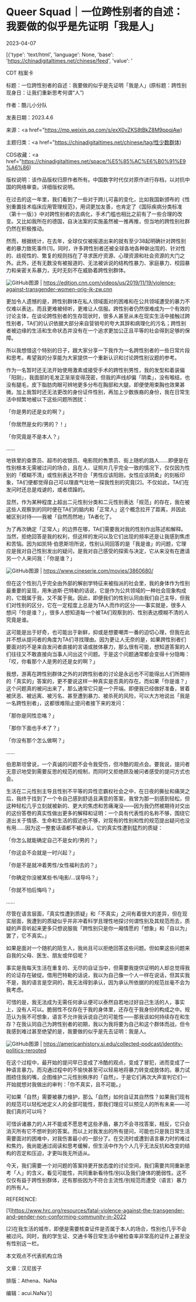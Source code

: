 # Queer Squad​｜一位跨性别者的自述：我要做的似乎是先证明「我是人」

2023-04-07

[{'type': 'text/html', 'language': None, 'base': 'https://chinadigitaltimes.net/chinese/feed', 'value': '

CDT 档案卡

标题：一位跨性别者的自述：我要做的似乎是先证明「我是人」(原标题：跨性别现身日：让我们重新思考何谓“人”)

作者：酷儿小分队

发表日期：2023.4.6

来源：<a href="https://mp.weixin.qq.com/s/exX0vZKS8tBkZ8M9ppqjAw)

主题归类：<a href="https://chinadigitaltimes.net/chinese/tag/性少数群体)

CDS收藏：<a href="https://chinadigitaltimes.net/space/%E5%85%AC%E6%B0%91%E9%A6%86)

版权说明：该作品版权归原作者所有。中国数字时代仅对原作进行存档，以对抗中国的网络审查。详细版权说明。





在过去的这一年里，我们看到了一些对于跨儿可喜的变化，比如我国新颁布的《性别重置技术临床应用管理规范》，用词更加友善，也肯定了《国际疾病分类标准（第十一版）》中对跨性别者的去病化，手术门槛也相比之前有了一些合理的改变。又比如我所在的德国，自决法案的实施虽然被一推再推，但当地的跨性别社群仍然在积极推动。

然而，根据统计，在去年，全球仅仅被报道出来的就有至少38起明确针对跨性别者的暴力致死事件[1]。同时，许多跨性别者还被全球各地各种新出现的、针对性的、歧视性的、繁复的规则挡在了寻求医疗资源、心理资源和社会资源的大门之外。此外，还有无数没有被报道的、无法被诉说的结构性暴力、家庭暴力、校园暴力和亲密关系暴力，无时无刻不在威胁着跨性别群体。

![GitHub](https://chinadigitaltimes.net/chinese/files/2023/04/post-694645-642fa2985f6eb.)图源 | https://edition.cnn.com/videos/us/2019/11/19/violence-against-transgender-women-orig-jk-zw.cnn

更加令人遗憾的是，跨性别群体在私人领域面对的困难和在公共领域遭受的暴力不仅难以表达，而且更难被倾听，更难让人信服。跨性别者仍然很难成为一个有效的讨论主体，在谈论跨性别者的生存现状时，很多人甚至从未在现实生活中接触过跨性别者，TA们的认识依据大部分来自营销号的夸大其辞和病理化的污名；跨性别者被边缘的生活和生命状态并没有在一个追求更加公正且平等的社会得到足够的保障。

所以我想借这个特别的日子，跟大家分享一下我作为一名跨性别者的一些日常片段和思考。希望我的分享能为大家提供一个重新认识和讨论跨性别议题的参考。



作为一名暂时还无法开始使用激素或接受手术的跨性别男性，我的发型和着装偏「阳刚」，我面部的毛发正渐渐变得茂密，但我的声线却偏「阴柔」，没有喉结，也没有腿毛，皮下脂肪肉眼可辨地更多分布在胸部和大腿，即便使用束胸也效果甚微。加上我暂时还无法更改的身份证件性别，再加上少数族裔的身份，我在日常生活中频繁地被以下这些问题所困扰：



「你是男的还是女的啊？」

「你居然是女的/男的？！」

「你究竟是不是本人？」

……



地铁里的查票员、超市的收银员、电影院的售票员、街上随机的路人……即便是在性别根本无需被过问的场合，且在人、证照片几乎完全一致的情况下，仅仅因为性别的「模糊不清」或性别表达不符合「男性应该阳刚，女性应该阴柔」的刻板印象，TA们便都觉得自己可以理直气壮地一探我性别的究竟[2]。不仅如此，TA们在发问时还总是戏谑的，或者烦躁的。

显然，作为某种程度上超出二元性别分类和二元性别表达「规范」的存在，我在被这些人观察到的同时便在TA们的脑内和「正常人」这个概念拉开了距离，并因此被区别对待——我被「自然而然地」TA者化了。

为了再次确定「正常人」的边界在哪，TA们需要我对我的性别作出陈述和解释。当然，拒绝回答是我的权利，但这样的发问以及它们出现的频率还是让我感到焦虑和苦恼。因为如凯特·伯恩斯坦所说，性别认同回答的是「我是谁」的问题，它理应是我对自己性别发出的疑问，是我对自己感受的探索与决定，它从来没有在邀请另一个人来问我：「你是谁？」

![GitHub](https://chinadigitaltimes.net/chinese/files/2023/04/post-694645-642fa2986f59f.png)图源 | https://www.cineserie.com/movies/3860680/

但在这个性别几乎完全由外部的解剖学特征来被指派的社会里，我的身体作为性别最重要的呈现，用朱迪斯·巴特勒的话说，它是作为公共领域的一种社会现象构成的，它既属于我，又不属于我。因此，即便我们的性别认同由我们自己主导，但我们对性别的区分，它在一定程度上总是为TA人而作的区分——事实就是，很多人想问「你是谁？」，很多人想知道每一个被TA们观察到的、性别表达模糊不清的人究竟是谁。

这可能是出于好奇，也可能出于新鲜，抑或是想要嘲弄一番的迫切心理，但我在此并不想从提问者的角度为TA们寻找理由。因为更让人无奈的是，如果跨性别者们要面对的不是来自发问者直接的言语或肢体暴力，那么很有可能，想知道答案的人们往往又不敢直接向当事人问出这个问题。于是这个问题通常都会变得十分隐晦：「哎，你看那个人是男的还是女的啊？」

我想，游离在跨性别群体之外的对跨性别者的讨论是永远也不可能得出人们所期待的「真实的」答案的，更不要说这样一种真实是否真的存在。而如果「你是谁？」这个问题真的被问出来了，那么通常它只是一个开端。即便我已经做好准备，冒着被厌恶、被远离、被污名、甚至遭到暴力、被杀死的风险，可以大方地说出「我是一名跨性别者」，这都很难阻止提问者接下来的发问：



「那你是同性恋咯？」

「那你下面也手术了？」

「你没有那个怎么做啊？」

……



伯恩斯坦曾说，一个真诚的问题不会令我受伤，但冷酷的观点会。要我说，提问者无意识地受到需要反思的规范的规制，而同时又拒绝顾及被问者感受的提问方式也会。

生活在二元性别主导且性别不平等的异性恋霸权社会之中，在日夜的撕扯和痛哭之后，我终于找到了一个令自己感到舒适且满意的答案，我曾为那一刻感到轻松，但这种轻松几乎立刻就被新的、更大的焦虑和苦痛淹没——因为我仍然被期待对交出的这份答卷的真实性做出更多的解释和证明：一个具有代表性的名称不够，围绕它道出关于情感、生命和生活的叙述也不够，对现有的性别和性的规范提出疑问也没有用……因为这一整套话语都不被承认，它的真实性遭到猛烈的质疑：



「你怎么就能确定自己不是女的/男的？」

「你这会不会就是一时兴起？」

「你是不是就冲着男性/女性福利去的？」

「你确定你没被某些书/电影/…误导吗？」

「你就不怕后悔吗？」

……



尽管在语言层面，「真实性遭到质疑」和「不真实」之间有着很大的差异，但在现实层面，我遭到的质疑似乎并非冲着科学且理性地探讨何谓性别及其规范而去，质疑的声音听起来更多只想说服我「跨性别只是你一厢情愿的「想象」和「自以为」罢了，它不真实。」

如果是面对一个随机的陌生人，我尚且可以拒绝回答这些问题。但如果这些问题来自我的父母、医生、朋友或伴侣呢？

事实是我每天生活在重复的、无尽的自证当中，但需要我提供证明的人却总觉得我的论证存在破绽。借用巴特勒的话说，我以为自己像一个人一样在说话，但其实我不是，我的语言是空洞的，我无法得到承认，因为承认所依据的的规范丝毫不会为我考虑。

可惜的是，我无法成为无需任何承认便可以泰然自若地过好自己生活的人，事实上，没有人可以。脆弱性不仅存在于我的身体里，还存在于我身份的构成之中。规范认为我不可想象，语言不允许我诉说自己的可能性——那我该如何持续存在和生存？在我认同自己为跨性别者的初期，我以为我将要为自己和这个群体而战，但令我感到难过甚至绝望的是，我要做的似乎是先去证明：我是人。

![GitHub](https://chinadigitaltimes.net/chinese/files/2023/04/post-694645-642fa2987b0f7.png)图源 | https://americanhistory.si.edu/collected-podcast/identity-politics-rerooted

在这个过程中，最开始的提问早已变成了冷酷的观点，变成了冒犯，进而变成了一种语言暴力。而沟通过程中的不愉快甚至可以轻易地将暴力转变成肢体的。暴力试图捂住我的嘴，企图维护二元性别秩序的「自然」，于是它们再次大声宣判它们一开始就想对我做出的审判：「你不真实，且不可能。」

可如果「自然」需要被暴力维护，那么「自然」如何自证其自然性？如果我们现有的规范可以轻松地定义人的全部可能性，那我们理应可以预见人的所有未来——可我们真的可以吗？

可惜诉诸暴力的人并不能或不愿思考这些矛盾，暴力不会寻找答案，相反，它只会消灭所有它不想听到的答案。而以上对我发出的所有提问，可能也只是我日常生活需要面对的困难中，对我伤害最小的一部分了。在交流时或遭到语言暴力时的难过和焦灼，我尚能通过阅读和思考缓解，但生活中作为个人几乎无法反抗和改变的结构的否定和压迫，才更叫我无所适从。

今天，我们需要一个对问题的答案持更开放态度的讨论空间，我们需要共同重新思考「人」的含义，看见可能性，共同重新看待性/别以及我们身体的脆弱性。这不仅仅有益于跨性别群体，还有那些因为不符合主流性/别规范而遭受（语言）暴力的所有人。

REFERENCE:

[1]https://www.hrc.org/resources/fatal-violence-against-the-transgender-and-gender-non-conforming-community-in-2022

[2]在我生活的城市，即便是需要核查证件是否属于本人的场合，性别也几乎不会被过问。同时，我的学生证、交通卡等日常生活中被检查率非常高的证件上甚至没有性别这一栏。

本文观点不代表机构立场

文章：汉尼拔子

排版：Athena、NaNa

编辑：acui.NaNa'}]